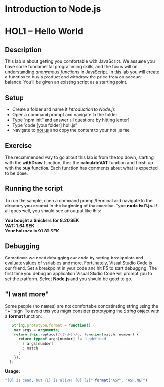 # Introduction to Node.js
# HOL1 – Hello World
## Description
This lab is about getting you comfortable with JavaScript. We assume you have some fundamental programming skills, and the focus will on understanding *anonymous functions* in JavaScript.
In this lab you will create a function to buy a product and withdraw the price from an account balance. You’ll be given an existing script as a starting point.
## Setup
* Create a folder and name it *Introduction to Node.js*
* Open a command prompt and navigate to the folder
* Type ”npm init” and answer all questions by hitting [enter]
* Type ”code [your folder] hol1.js”
* Navigate to [hol1.js]( https://github.com/wmmihaa/Introduction-to-Node.js/blob/master/documentation/hol1.js) and copy the content to your hol1.js file

## Exercise
The recommended way to go about this lab is from the top down, starting with the **withDraw** function, then the **calculateVAT** function and finish up with the **buy** function. Each function has comments about what is expected to be done.
## Running the script
To run the sample, open a command prompt/terminal and navigate to the directory you created in the beginning of the exercise. Type **node hol1.js**.
If all goes well, you should see an output like this:

**You bought a Snickers for 8.20 SEK**  
**VAT: 1.64 SEK**  
**Your balance is 91.80 SEK**  

## Debugging
Sometimes we need debugging our code by setting breakpoints and evaluate values of variables and more. Fortunately, Visual Studio Code is our friend. Set a breakpoint in your code and hit F5 to start debugging. The first time you debug an application Visual Studio Code will prompt you to set the platform. Select **Node.js** and you should be good to go.

## "I want more"
Some people (no names) are not comfortable concatinating string using the **"+"** sign. To avoid this you might consider prototyping the *String* object with a **format** function:

```js
   String.prototype.format = function() {
    var args = arguments;
    return this.replace(/{(\d+)}/g, function(match, number) { 
      return typeof args[number] != 'undefined'
        ? args[number]
        : match
      ;
    });
  };
```
**Usage:**
```js
"{0} is dead, but {1} is alive! {0} {2}".format("ASP", "ASP.NET")
```
